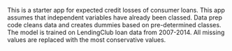 This is a starter app for expected credit losses of consumer loans. This app assumes that independent variables have already been classed. Data prep code cleans data and creates dummies based on pre-determined classes. 
The model is trained on LendingClub loan data from 2007-2014. 
All missing values are replaced with the most conservative values. 
